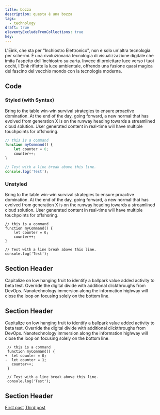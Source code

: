 ```yaml
---
title: bozza
description: questa è una bozza
tags:
  - technology
draft: true
eleventyExcludeFromCollections: true
key:
---
```

L'Eink, che sta per "Inchiostro Elettronico", non è solo un'altra tecnologia per schermi. È una rivoluzionaria tecnologia di visualizzazione digitale che imita l'aspetto dell'inchiostro su carta. Invece di proiettare luce verso i tuoi occhi, l'Eink riflette la luce ambientale, offrendo una fusione quasi magica del fascino del vecchio mondo con la tecnologia moderna.

## Code

### Styled (with Syntax)

Bring to the table win-win survival strategies to ensure proactive domination. At the end of the day, going forward, a new normal that has evolved from generation X is on the runway heading towards a streamlined cloud solution. User generated content in real-time will have multiple touchpoints for offshoring.

```js
// this is a command
function myCommand() {
	let counter = 0;
	counter++;
}

// Test with a line break above this line.
console.log('Test');
```

### Unstyled

Bring to the table win-win survival strategies to ensure proactive domination. At the end of the day, going forward, a new normal that has evolved from generation X is on the runway heading towards a streamlined cloud solution. User generated content in real-time will have multiple touchpoints for offshoring.

```
// this is a command
function myCommand() {
	let counter = 0;
	counter++;
}

// Test with a line break above this line.
console.log('Test');
```

## Section Header

Capitalize on low hanging fruit to identify a ballpark value added activity to beta test. Override the digital divide with additional clickthroughs from DevOps. Nanotechnology immersion along the information highway will close the loop on focusing solely on the bottom line.

## Section Header

Capitalize on low hanging fruit to identify a ballpark value added activity to beta test. Override the digital divide with additional clickthroughs from DevOps. Nanotechnology immersion along the information highway will close the loop on focusing solely on the bottom line.

```diff-js
 // this is a command
 function myCommand() {
+  let counter = 0;
-  let counter = 1;
   counter++;
 }

 // Test with a line break above this line.
 console.log('Test');
```

## Section Header

<a href="/blog/why-eink/">First post</a>
<a href="/blog/eye-problems-from-monitor-use/">Third post</a>
